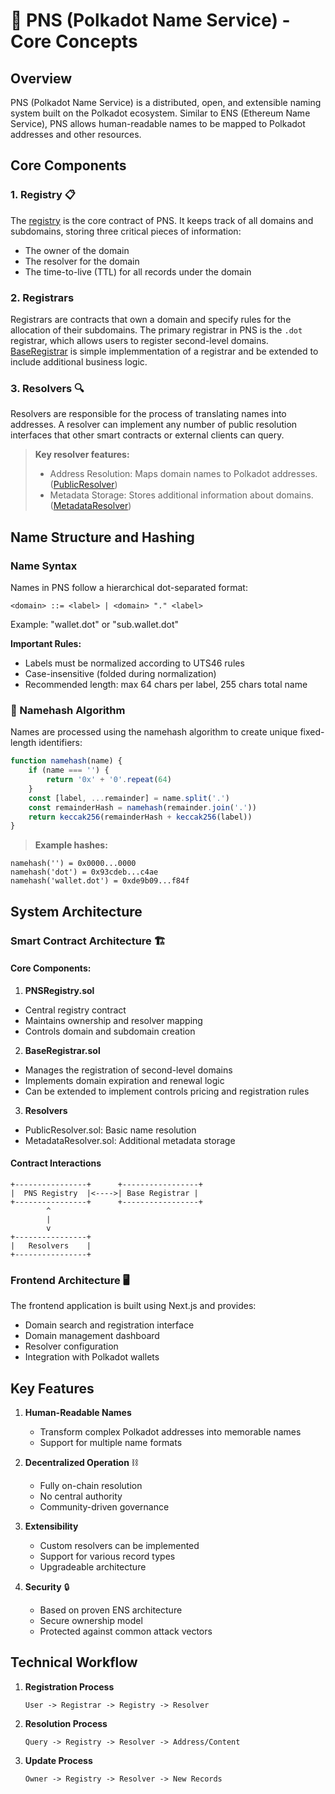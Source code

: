 # 🐡 PNS (Polkadot Name Service) - Core Concepts

## Overview
PNS (Polkadot Name Service) is a distributed, open, and extensible naming system built on the Polkadot ecosystem. Similar to ENS (Ethereum Name Service), PNS allows human-readable names to be mapped to Polkadot addresses and other resources.

## Core Components

### 1. Registry 📋
The [registry](https://github.com/mokita-j/pns/blob/main/pns-v2/contracts/registry/PNSRegistry.sol) is the core contract of PNS. It keeps track of all domains and subdomains, storing three critical pieces of information:
- The owner of the domain
- The resolver for the domain
- The time-to-live (TTL) for all records under the domain

### 2. Registrars
Registrars are contracts that own a domain and specify rules for the allocation of their subdomains. The primary registrar in PNS is the `.dot` registrar, which allows users to register second-level domains. [BaseRegistrar](https://github.com/mokita-j/pns/blob/main/pns-v2/contracts/registrar/BaseRegistrar.sol) is simple implemmentation of a registrar and be extended to include additional business logic.

### 3. Resolvers 🔍
Resolvers are responsible for the process of translating names into addresses. A resolver can implement any number of public resolution interfaces that other smart contracts or external clients can query.

> **Key resolver features:**
> - Address Resolution: Maps domain names to Polkadot addresses. ([PublicResolver](https://github.com/mokita-j/pns/blob/main/pns-v2/contracts/resolver/PublicResolver.sol))
> - Metadata Storage: Stores additional information about domains. ([MetadataResolver](https://github.com/mokita-j/pns/blob/main/pns-v2/contracts/resolver/MetadataResolver.sol))

## Name Structure and Hashing

### Name Syntax
Names in PNS follow a hierarchical dot-separated format:
```
<domain> ::= <label> | <domain> "." <label>
```
Example: "wallet.dot" or "sub.wallet.dot"

**Important Rules:**
- Labels must be normalized according to UTS46 rules
- Case-insensitive (folded during normalization)
- Recommended length: max 64 chars per label, 255 chars total name

### 🔐 Namehash Algorithm
Names are processed using the namehash algorithm to create unique fixed-length identifiers:

```javascript
function namehash(name) {
    if (name === '') {
        return '0x' + '0'.repeat(64)
    }
    const [label, ...remainder] = name.split('.')
    const remainderHash = namehash(remainder.join('.'))
    return keccak256(remainderHash + keccak256(label))
}
```

> **Example hashes:**
```
namehash('') = 0x0000...0000
namehash('dot') = 0x93cdeb...c4ae
namehash('wallet.dot') = 0xde9b09...f84f
```

## System Architecture

### Smart Contract Architecture 🏗️

#### Core Components:
1. **PNSRegistry.sol**
- Central registry contract
- Maintains ownership and resolver mapping
- Controls domain and subdomain creation

2. **BaseRegistrar.sol**
- Manages the registration of second-level domains
- Implements domain expiration and renewal logic
- Can be extended to implement controls pricing and registration rules

3. **Resolvers**
- PublicResolver.sol: Basic name resolution
- MetadataResolver.sol: Additional metadata storage

#### Contract Interactions
```
+----------------+      +-----------------+
|  PNS Registry  |<---->| Base Registrar |
+----------------+      +-----------------+
        ^               
        |               
        v             
+----------------+     
|   Resolvers    |     
+----------------+ 
```

### Frontend Architecture 🖥️

The frontend application is built using Next.js and provides:
- Domain search and registration interface
- Domain management dashboard
- Resolver configuration
- Integration with Polkadot wallets

## Key Features

1. **Human-Readable Names**
   - Transform complex Polkadot addresses into memorable names
   - Support for multiple name formats

2. **Decentralized Operation** ⛓️
   - Fully on-chain resolution
   - No central authority
   - Community-driven governance

3. **Extensibility**
   - Custom resolvers can be implemented
   - Support for various record types
   - Upgradeable architecture

4. **Security** 🔒
   - Based on proven ENS architecture
   - Secure ownership model
   - Protected against common attack vectors

## Technical Workflow

1. **Registration Process**
   ```
   User -> Registrar -> Registry -> Resolver
   ```

2. **Resolution Process**
   ```
   Query -> Registry -> Resolver -> Address/Content
   ```

3. **Update Process**
   ```
   Owner -> Registry -> Resolver -> New Records
   ```
